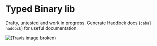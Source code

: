# Typed Binary lib

Drafty, untested and work in progress. Generate Haddock docs (`cabal haddock`)
for useful documentation.

[![(Travis image broken)](https://travis-ci.org/quchen/binary-typed.png?branch=master)][travis]

[travis]: https://travis-ci.org/quchen/binary-typed